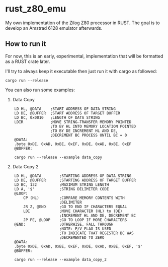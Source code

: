 # rust_z80_emu

My own implementation of the Zilog Z80 processor in RUST. The goal is to develop an Amstrad 6128 emulator afterwards.

## How to run it

For now, this is an early, experimental, implementation that will be formatted as a RUST crate later.

I'll try to always keep it executable then just run it with cargo as followed:

    cargo run --release

You can also run some examples:
1. Data Copy

```
    LD HL, @DATA    ;START ADDRESS OF DATA STRING
    LD DE, @BUFFER  ;START ADDRESS OF TARGET BUFFER
    LD BC, 0x0010   ;LENGTH OF DATA STRING
    LDIR            ;MOVE STRING–TRANSFER MEMORY POINTED
                    ;TO BY HL INTO MEMORY LOCATION POINTED
                    ;TO BY DE INCREMENT HL AND DE,
                    ;DECREMENT BC PROCESS UNTIL BC = 0
    @DATA:
    .byte 0xDE, 0xAD, 0xBE, 0xEF, 0xDE, 0xAD, 0xBE, 0xEF
    @BUFFER:
```

```
    cargo run --release --example data_copy
```

2. Data Copy 2

```
    LD HL, @DATA        ;STARTING ADDRESS OF DATA STRING
    LD DE, @BUFFER      ;STARTING ADDRESS OF TARGET BUFFER
    LD BC, 132          ;MAXIMUM STRING LENGTH
    LD A, '$'           ;STRING DELIMITER CODE
    @LOOP:
        CP (HL)         ;COMPARE MEMORY CONTENTS WITH
                        ;DELIMITER
        JR Z, @END      ;GO TO END IF CHARACTERS EQUAL
        LDI             ;MOVE CHARACTER (HL) to (DE)
                        ;INCREMENT HL AND DE, DECREMENT BC
        JP PE, @LOOP    ;GO TO LOOP IF MORE CHARACTERS
    @END:               ;OTHERWISE, FALL THROUGH
                        ;NOTE: P/V FLAG IS USED
                        ;TO INDICATE THAT REGISTER BC WAS
                        ;DECREMENTED TO ZERO
    @DATA:
    .byte 0xDE, 0xAD, 0xBE, 0xEF, 0xDE, 0xAD, 0xBE, 0xEF, '$'
    @BUFFER:
```

```
    cargo run --release --example data_copy_2
```